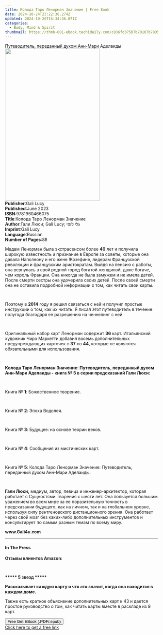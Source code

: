 ```yaml
---
title: Колода Таро Ленорман Значение | Free Book
date: 2024-10-24T23:22:38.274Z
updated: 2024-10-26T16:34:36.071Z
categories:
  - Body, Mind & Spirit
thumbnail: https://thmb-001-ebook.techidaily.com/c836fd375b7b70107b7835f0c2e69611174c32730bb359de65f51c6c116259a3.jpg
---
```

<main id="book-container">
  <div class="flex flex-col">
    <div class="book-brief flex-1 py-6 px-4 sm:p-6 md:py-10 md:px-8">
      <!-- brief-->
      <div class="book-brief-main">
        Путеводитель, переданный духом Анн-Мари Аделаиды
      </div>
    </div>
    <div
      class="book-meta-info flex-1 grid gap-4 col-start-1 col-end-3 row-start-1 sm:mb-6 sm:grid-cols-4 lg:gap-6 lg:col-start-2 lg:row-end-6 lg:row-span-6 lg:mb-0"
    >
      <div
        class="book-meta-info-left place-content-center mt-4 p-4 text-sm leading-6 col-start-2 col-span-2 dark:text-slate-400"
      >
        <img
          class="w-full h-500 object-cover rounded-lg sm:h-255 sm:col-span-2 lg:col-span-full"
          src="https://img-001-ebook.techidaily.com/e52be9a36ab4ae87516368f7d8b98295ceaa7c71d3a0dba25324cfe5ad35d128.jpg"
          alt=""
          width="312"
          height="500"
        />
      </div>
      <div
        class="book-meta-info-right mt-2 col-start-1 row-start-2 col-span-3 self-center"
      >
        <!-- meta data  -->
        <div class="flex flex-col px-4 md:px-8">
          <div class="flex-1">
            <strong>Publisher</strong>:<span class="px-2">Gali Lucy</span>
          </div>
          <div class="flex-1">
            <strong>Published</strong>:<span class="px-2">June 2023</span>
          </div>
          <div class="flex-1">
            <strong>ISBN</strong>:<span class="px-2">9781960466075</span>
          </div>
          <div class="flex-1">
            <strong>Title</strong>:<span class="px-2"
              >Колода Таро Ленорман Значение</span
            >
          </div>
          <div class="flex-1">
            <strong>Author</strong>:<span class="px-2"
              >Гали Люси; Gali Lucy; גלי לוסי</span
            >
          </div>
          <div class="flex-1">
            <strong>Imprint</strong>:<span class="px-2">Gali Lucy</span>
          </div>
          <div class="flex-1">
            <strong>Language</strong>:<span class="px-2">Russian</span>
          </div>
          <div class="flex-1">
            <strong>Number of Pages</strong>:<span class="px-2">88</span>
          </div>
        </div>
      </div>
    </div>
    <div class="book-description flex-1 py-6 px-4 sm:p-6 md:py-10 md:px-8">
      <div class="book-description-main">
        <div accordion-content="" id="description">
          <p>
            Мадам Ленорман была экстрасенсом более <strong>40</strong> лет и
            получила широкую известность и признание в Европе за советы, которые
            она давала Наполеону и его жене Жозефине, лидерам Французской
            революции и французским аристократам. Выйдя на пенсию с работы, она
            вернулась в свой родной город богатой женщиной, даже богаче, чем
            король Франции. Она никогда не была замужем и не имела детей. После
            смерти сестры она удочерила своих детей. После своей смерти она не
            оставила подробной информации о том, как читать свои карты.
          </p>
          <p><br /></p>
          <p>
            Поэтому в <strong>2014</strong> году я решил связаться с ней и
            получил простые инструкции о том, как их читать. Я писал этот
            путеводитель в течение полугода благодаря ее разрешению на ченнелинг
            с ней.
          </p>
          <p><br /></p>
          <p>
            Оригинальный набор карт Ленорман содержит <strong>36</strong> карт.
            Итальянский художник Чиро Маркетти добавил восемь дополнительных
            предупреждающих карточек с <strong>37</strong> по
            <strong>44</strong>, которые не являются обязательными для
            использования.
          </p>
          <p><br /></p>
          <p>
            <strong
              >Колода Таро Ленорман Значение: Путеводитель, переданный духом
              Анн-Мари Аделаиды - книга № 5 в серии предсказаний Гали Люси:
            </strong>
          </p>
          <p><br /></p>
          <p>Книга № <strong>1</strong>: Божественное творение.</p>
          <p><br /></p>
          <p>Книга № <strong>2</strong>: Эпоха Водолея.</p>
          <p><br /></p>
          <p>Книга № <strong>3</strong>: Будущее: на основе теории веков.</p>
          <p><br /></p>
          <p>Книга № <strong>4</strong>: Сообщения из мистических карт.</p>
          <p><br /></p>
          <p>
            Книга № <strong>5</strong>: Колода Таро Ленорман Значение:
            Путеводитель, переданный духом Анн-Мари Аделаиды.
          </p>
          <p><br /></p>
          <p>
            <strong>Гали Люси,</strong> медиум, автор, певица и
            инженер-архитектор, которая работает с Сущностями Творения с шести
            лет. Она пользуется большим уважением во всем мире за ее
            поразительную точность в предсказании будущего, как на личном, так и
            на глобальном уровне, используя силу рентгеновского дистанционного
            зрения. Она работает через свой мозг без каких-либо дополнительных
            инструментов и консультирует по самым разным темам по всему миру.
          </p>
          <p><strong>www.Gali4u.com</strong></p>
        </div>
        <div class="accordion-fader"></div>
      </div>
    </div>
    <div class="book-excerpts flex-1 py-6 px-4 sm:p-6 md:py-10 md:px-8">
      <!-- excerpts-->
      <div class="book-excerpts-main">
        <hr />
        <h4 class="placeholder placeholder-heading">
          <span>In The Press</span>
        </h4>
        <p></p>
        <p><strong>Отзывы клиентов Amazon:</strong></p>
        <p><br /></p>
        <p><strong>***** 5 звезд *****</strong></p>
        <p>
          <strong
            >Рассказывает каждую карту и что это значит, когда она находится в
            каждом доме.</strong
          >
        </p>
        <p>
          Также есть краткое объяснение дополнительных карт к 43 и дается
          простое руководство о том, как читать карты вместе в раскладе из 9
          карт.
        </p>
        <p></p>
      </div>
    </div>
    <div
      class="book-about-author flex-1 py-6 px-4 sm:p-6 md:py-10 md:px-8"
    ></div>
    <div class="book-free-get flex-1 py-6 px-4 sm:p-6 md:py-10 md:px-8">
      <button
        id="btn-free-get"
        class="bg-blue-500 hover:bg-blue-700 text-white font-bold py-2 px-4 rounded"
      >
        Free Get EBook (.PDF/.epub)
      </button>
      <div id="countdown-display" class="px-2 text-lg mt-2"></div>
      <a
        id="free-link"
        class="hidden bg-blue-500 hover:bg-blue-700 text-white font-bold py-2 px-4 rounded"
        href="https://www.ebooks.com/en-us/book/210865164/ebook/unknown/"
        target="_blank"
        >Click here to get a free link</a
      >
    </div>
    <script>
      let countdownTime = 0;
      let countdownInterval = null;
      document
        .getElementById('btn-free-get')
        .addEventListener('click', startCountdown);
      function startCountdown() {
        countdownTime = new Date().getTime() + 60000 * 3;
        countdownInterval = setInterval(updateCountdown, 1000);
        document.getElementById('btn-free-get').disabled = true;
        document
          .getElementById('btn-free-get')
          .classList.add('bg-gray-500', 'cursor-not-allowed');
      }
      function updateCountdown() {
        let currentTime = new Date().getTime();
        let timeLeft = countdownTime - currentTime;
        let secondsLeft = Math.floor(timeLeft / 1000);
        document.getElementById('countdown-display').innerHTML =
          `Remaining time: ${secondsLeft} seconds.`;
        if (secondsLeft <= 0) {
          clearInterval(countdownInterval);
          document.getElementById('btn-free-get').classList.add('hidden');
          document.getElementById('free-link').classList.remove('hidden');
          document.getElementById('countdown-display').innerHTML = '';
        }
      }
    </script>
  </div>
</main>

<ins class="adsbygoogle"
      style="display:block"
      data-ad-client="ca-pub-7571918770474297"
      data-ad-slot="8358498916"
      data-ad-format="auto"
      data-full-width-responsive="true"></ins>
    